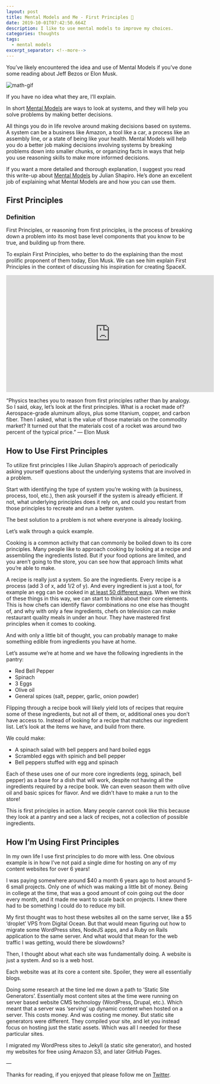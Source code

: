 ```yaml
---
layout: post
title: Mental Models and Me - First Principles 🚀
date: 2019-10-01T07:42:50.664Z
description: I like to use mental models to improve my choices. 
categories: thoughts
tags:
  - mental models
excerpt_separator: <!--more-->
---
```


You’ve likely encountered the idea and use of Mental Models if you’ve done some reading about Jeff Bezos or Elon Musk.

<!--more-->

<img src="https://media.giphy.com/media/BmmfETghGOPrW/giphy.gif" alt="math-gif" />

If you have no idea what they are, I’ll explain. 

In short <a href="https://en.wikipedia.org/wiki/Mental_model">Mental Models</a> are ways to look at systems, and they will help you solve problems by making better decisions. 

All things you do in life revolve around making decisions based on systems. A system can be a business like Amazon, a tool like a car, a process like an assembly line, or a state of being like your health. Mental Models will help you do a better job making decisions involving systems by breaking problems down into smaller chunks, or organizing facts in ways that help you use reasoning skills to make more informed decisions.

If you want a more detailed and thorough explanation, I suggest you read this write-up about <a href="https://www.julian.com/blog/mental-model-examples">Mental Models</a> by Julian Shapiro. He’s done an excellent job of explaining what Mental Models are and how you can use them.

## First Principles

### Definition

First Principles, or reasoning from first principles, is the process of breaking down a problem into its most base level components that you know to be true, and building up from there. 

To explain First Principles, who better to do the explaining than the most prolific proponent of them today, Elon Musk. We can see him explain First Principles in the context of discussing his inspiration for creating SpaceX.

<iframe width="560" height="315" src="https://www.youtube.com/embed/NV3sBlRgzTI" frameborder="0" allow="accelerometer; autoplay; encrypted-media; gyroscope; picture-in-picture" allowfullscreen></iframe>

“Physics teaches you to reason from first principles rather than by analogy. So I said, okay, let’s look at the first principles. What is a rocket made of? Aerospace-grade aluminum alloys, plus some titanium, copper, and carbon fiber. Then I asked, what is the value of those materials on the commodity market? It turned out that the materials cost of a rocket was around two percent of the typical price.” — Elon Musk

## How to Use First Principles

To utilize first principles I like Julian Shapiro’s approach of periodically asking yourself questions about the underlying systems that are involved in a problem.

Start with identifying the type of system you’re woking with (a business, process, tool, etc.), then ask yourself if the system is already efficient. If not, what underlying principles does it rely on, and could you restart from those principles to recreate and run a better system.

The best solution to a problem is not where everyone is already looking.

Let’s walk through a quick example.

Cooking is a common activity that can commonly be boiled down to its core principles. Many people like to approach cooking by looking at a recipe and assembling the ingredients listed. But if your food options are limited, and you aren’t going to the store, you can see how that approach limits what you’re able to make. 

A recipe is really just a system. So are the ingredients. Every recipe is a process (add 3 of x, add 1/2 of y). And every ingredient is just a tool, for example an egg can be cooked in <a href="https://www.thedailymeal.com/cook/50-ways-cook-egg-gallery">at least 50 different ways</a>. When we think of these things in this way, we can start to think about their core elements. This is how chefs can identify flavor combinations no one else has thought of, and why with only a few ingredients, chefs on television can make restaurant quality meals in under an hour. They have mastered first principles when it comes to cooking.

And with only a little bit of thought, you can probably manage to make something edible from ingredients you have at home.

Let’s assume we’re at home and we have the following ingredients in the pantry:

- Red Bell Pepper
- Spinach
- 3 Eggs
- Olive oil
- General spices (salt, pepper, garlic, onion powder)

Flipping through a recipe book will likely yield lots of recipes that require some of these ingredients, but not all of them, or, additional ones you don’t have access to. Instead of looking for a recipe that matches our ingredient list. Let’s look at the items we have, and build from there.

We could make:

- A spinach salad with bell peppers and hard boiled eggs
- Scrambled eggs with spinich and bell pepper
- Bell peppers stuffed with egg and spinach

Each of these uses one of our more core ingredients (egg, spinach, bell pepper) as a base for a dish that will work, despite not having all the ingredients required by a recipe book. We can even season them with olive oil and basic spices for flavor. And we didn’t have to make a run to the store!

This is first principles in action. Many people cannot cook like this because they look at a pantry and see a lack of recipes, not a collection of possible ingredients.

## How I’m Using First Principles

In my own life I use first principles to do more with less. One obvious example is in how I’ve not paid a single dime for hosting on any of my content websites for over 6 years!

I was paying somewhere around $40 a month 6 years ago to host around 5-6 small projects. Only one of which was making a little bit of money. Being in college at the time, that was a good amount of coin going out the door every month, and it made me want to scale back on projects. I knew there had to be something I could do to reduce my bill.

My first thought was to host these websites all on the same server, like a $5 ‘droplet’ VPS from Digital Ocean. But that would mean figuring out how to migrate some WordPress sites, NodeJS apps, and a Ruby on Rails application to the same server. And what would that mean for the web traffic I was getting, would there be slowdowns?

Then, I thought about what each site was fundamentally doing. A website is just a system. And so is a web host.

Each website was at its core a content site. Spoiler, they were all essentially blogs.

Doing some research at the time led me down a path to ’Static Site Generators’. Essentially most content sites at the time were running on server based website CMS technology (WordPress, Drupal, etc.). Which meant that a server was ‘serving’ up dynamic content when hosted on a server. This costs money. And was costing me money. But static site generators were different. They compiled your site, and let you instead focus on hosting just the static assets. Which was all I needed for these particular sites.

I migrated my WordPress sites to Jekyll (a static site generator), and hosted my websites for free using Amazon S3, and later GitHub Pages.

—

Thanks for reading, if you enjoyed that please follow me on <a href="https://twitter.com/notcolinn">Twitter</a>.
